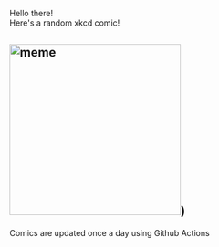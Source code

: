 Hello there! <br>Here's a random xkcd comic!<br>
## <img src="https://imgs.xkcd.com/comics/short_selling.png" alt="meme" width="300"/>)<br>
Comics are updated once a day using Github Actions